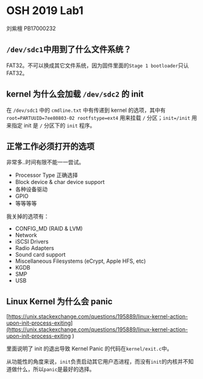 # OSH 2019 Lab1
刘紫檀 PB17000232

## `/dev/sdc1`中用到了什么文件系统？
FAT32。不可以换成其它文件系统，因为固件里面的`Stage 1 bootloader`只认 FAT32。

## kernel 为什么会加载 `/dev/sdc2` 的 init
在 `/dev/sdc1` 中的 `cmdline.txt` 中有传递到 kernel 的选项，其中有`root=PARTUUID=7ee80803-02 rootfstype=ext4` 用来挂载 `/` 分区；`init=/init` 用来指定 init 是 `/` 分区下的 `init` 程序。

## 正常工作必须打开的选项
非常多..时间有限不能一一尝试。

- Processor Type 正确选择
- Block device & char device support
- 各种设备驱动
- GPIO
- 等等等等

我关掉的选项有：
- CONFIG_MD (RAID & LVM)
- Network
- iSCSI Drivers
- Radio Adapters
- Sound card support
- Miscellaneous Filesystems (eCrypt, Apple HFS, etc)
- KGDB
- SMP
- USB

## Linux Kernel 为什么会 panic
[https://unix.stackexchange.com/questions/195889/linux-kernel-action-upon-init-process-exiting](https://unix.stackexchange.com/questions/195889/linux-kernel-action-upon-init-process-exiting
)

里面说明了 init 的退出导致 Kernel Panic 的代码在`kernel/exit.c`中。

从功能性的角度来说，`init`负责启动其它用户态进程，而没有`init`的内核并不知道做什么，所以`panic`是最好的选择。